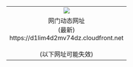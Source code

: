 ﻿<table>
  <tr></tr>
  <tr><td colspan=2 align=center><img src="https://d1lim4d2mv74dz.cloudfront.net/Up/oGate.jpg" /></td></tr>
  <tr><td colspan=2 align=center>网门动态网址<br/>(最新)
<br>https://d1lim4d2mv74dz.cloudfront.net
<br/><br/>(以下网址可能失效)
    </td>
  </tr>
</table>
